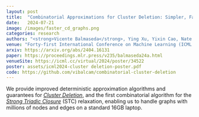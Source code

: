 ```yaml
---
layout: post
title:  "Combinatorial Approximations for Cluster Deletion: Simpler, Faster, and Better"
date:   2024-07-21
image: /images/faster_cd_graphs.png
categories: research
authors: "<strong>Vicente Balmaseda</strong>, Ying Xu, Yixin Cao, Nate Veldt"
venue: "Forty-first International Conference on Machine Learning (ICML 2024)"
arxiv: https://arxiv.org/abs/2404.16131
paper: https://proceedings.mlr.press/v235/balmaseda24a.html
venueSite: https://icml.cc/virtual/2024/poster/34522
poster: assets/icml2024-cluster deletion-poster.pdf
code: https://github.com/vibalcam/combinatorial-cluster-deletion
---
```

<!-- Vienna, Austria -->
We provide improved deterministic approximation algorithms and guarantees for [*Cluster Deletion*](https://en.wikipedia.org/wiki/Cluster_graph), and the first combinatorial algorithm for the [*Strong Triadic Closure*](https://en.wikipedia.org/wiki/Triadic_closure#Strong_Triadic_Closure_Property_and_local_bridges) (STC) relaxation, enabling us to handle graphs with millions of nodes and edges on a standard 16GB laptop.
<!-- We tackle the Cluster Deletion problem in graph theory. This problem involves removing the minimum number of edges to split a graph into fully connected subgraphs (cliques). We provide a simpler and faster deterministic algorithm, along with improved approximation guarantees. We also introduce the first combinatorial algorithm for the Strong Triadic Closure (STC) LP relaxation, enabling us to handle graphs with millions of nodes and edges on a standard 16GB laptop. -->